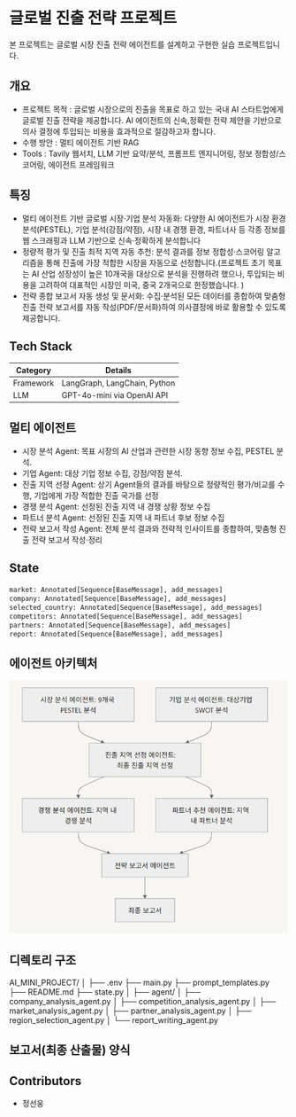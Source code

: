 # 글로벌 진출 전략 프로젝트
본 프로젝트는 글로벌 시장 진출 전략 에이전트를 설계하고 구현한 실습 프로젝트입니다.

## 개요

- 프로젝트 목적 : 글로벌 시장으로의 진출을 목표로 하고 있는 국내 AI 스타트업에게 글로벌 진출 전략을 제공합니다.
                 AI 에이전트의 신속,정확한 전략 제안을 기반으로 의사 결정에 투입되는 비용을 효과적으로 절감하고자 합니다.  
- 수행 방안 : 멀티 에이전트 기반 RAG 
- Tools : Tavily 웹서치, LLM 기반 요약/분석, 프롬프트 엔지니어링, 정보 정합성/스코어링, 에이전트 프레임워크 

## 특징

- 멀티 에이전트 기반 글로벌 시장·기업 분석 자동화: 다양한 AI 에이전트가 시장 환경 분석(PESTEL), 기업 분석(강점/약점), 시장 내 경쟁 환경, 파트너사 등 각종 정보를 웹 스크래핑과 LLM 기반으로 신속·정확하게  분석합니다
- 정량적 평가 및 진출 최적 지역 자동 추천: 분석 결과를 정보 정합성·스코어링 알고리즘을 통해 진출에 가장 적합한 시장을 자동으로 선정합니다.(프로젝트 초기 목표는 AI 산업 성장성이 높은 10개국을 대상으로 분석을 진행하려 했으나, 투입되는 비용을 고려하여 대표적인 시장인 미국, 중국 2개국으로 한정했습니다. )
- 전략 종합 보고서 자동 생성 및 문서화: 수집·분석된 모든 데이터를 종합하여 맞춤형 진출 전략 보고서를 자동 작성(PDF/문서화)하여 의사결정에 바로 활용할 수 있도록 제공합니다.


## Tech Stack 
| Category   | Details                      |
|------------|------------------------------|
| Framework  | LangGraph, LangChain, Python |
| LLM        | GPT-4o-mini via OpenAI API   |


## 멀티 에이전트
 
- 시장 분석 Agent: 목표 시장의 AI 산업과 관련한 시장 동향 정보 수집, PESTEL 분석. 
- 기업 Agent: 대상 기업 정보 수집, 강점/약점 분석.
- 진출 지역 선정 Agent: 상기 Agent들의 결과를 바탕으로 정량적인 평가/비교를 수행, 기업에게 가장 적합한 진출 국가를 선정
- 경쟁 분석 Agent: 선정된 진출 지역 내 경쟁 상황 정보 수집
- 파트너 분석 Agent: 선정된 진출 지역 내 파트너 후보 정보 수집 
- 전략 보고서 작성 Agent: 전체 분석 결과와 전략적 인사이트를 종합하여, 맞춤형 진출 전략 보고서 작성·정리

## State 
    market: Annotated[Sequence[BaseMessage], add_messages]
    company: Annotated[Sequence[BaseMessage], add_messages]
    selected_country: Annotated[Sequence[BaseMessage], add_messages]
    competitors: Annotated[Sequence[BaseMessage], add_messages]
    partners: Annotated[Sequence[BaseMessage], add_messages]
    report: Annotated[Sequence[BaseMessage], add_messages]


## 에이전트 아키텍처
![graphdiagram](./graphdiagram.PNG)


## 디렉토리 구조
AI_MINI_PROJECT/
│
├── .env
├── main.py
├── prompt_templates.py
├── README.md
├── state.py
│
├── agent/
│   ├── company_analysis_agent.py
│   ├── competition_analysis_agent.py
│   ├── market_analysis_agent.py
│   ├── partner_analysis_agent.py
│   ├── region_selection_agent.py
│   └── report_writing_agent.py

## 보고서(최종 산출물) 양식



## Contributors 
- 정선웅
